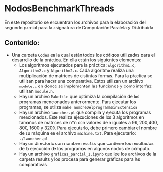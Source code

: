 # NodosBenchmarkThreads

En este repositorio se encuentran los archivos para la elaboración del segundo parcial para la asignatura de Computación Paralela y Distribuida.

Contenido:
---

*  Una carpeta ```Codes``` en la cual están todos los códigos utilizados para el desarrollo de la práctica. En ella están los siguientes elementos:
    * Los algoritmos ejecutados para la práctica: ```Algorithm1.c```, ```Algorithm2.c``` y ```Algorithm2.c```. Cada algoritmo realiza una multiplicación de matrices de distintas formas. Para la pŕactica se utilizan para hacer una comparativa. Estos utilizan un archivo ```module.c``` en donde se implementan las funciones y como interfaz utilizan ```module.h```.
    * Hay un archivo ```Makefile``` que optimiza la compilación de los programas mencionados anteriormente. Para ejecutar los programas, se utiliza ```make nombreDelprogramaSinExtension```
    * Hay un archivo ```launcher.pl``` que compila y ejecuta los programas mencionados. Este realiza ejecuciones de los 3 algoritmos en tamaños de matrices de n\*n con valores de n iguales a 96, 200,400, 800, 1600 y 3200. Para ejecutarlo, debe primero cambiar el nombre de su máquina en el archivo ```machine.txt```. Para ejecutarlo: ```./launcher.pl```
    * Hay un directorio con nombre ```results``` que contiene los resultados de la ejecución de los programas en algunos nodos de cómputo.
    * Hay un archivo ```graficas_parcial_1.ipynb``` que lee los archivos de la carpeta results y los procesa para generar gráficas para las comparativas 
